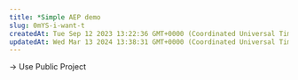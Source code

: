 ```yaml
---
title: *Simple AEP demo
slug: 0mYS-i-want-t
createdAt: Tue Sep 12 2023 13:22:36 GMT+0000 (Coordinated Universal Time)
updatedAt: Wed Mar 13 2024 13:38:31 GMT+0000 (Coordinated Universal Time)
---
```


-> Use Public Project

